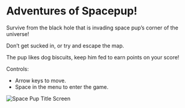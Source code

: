 # Adventures of Spacepup!
Survive from the black hole that is invading space pup’s corner of the universe!

Don’t get sucked in, or try and escape the map.

The pup likes dog biscuits, keep him fed to earn points on your score!

Controls:
* Arrow keys to move.
* Space in the menu to enter the game.

![Space Pup Title Screen](https://static.jam.vg/raw/3bd/41/z/16990.jpg)
